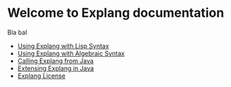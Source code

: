 Welcome to Explang documentation
================================

Bla bal



- [Using Explang with Lisp Syntax](explang-lisp.md)
- [Using Explang with Algebraic Syntax](explang-alg.md)
- [Calling Explang from Java](explang-from-java.md)
- [Extensing Explang in Java](explang-extending.md)
- [Explang License](LICENSE.md)






